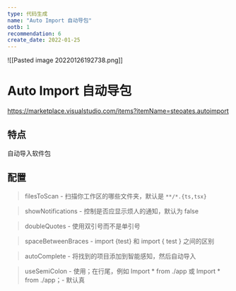 ```yaml
---
type: 代码生成
name: "Auto Import 自动导包"
ootb: 1
recommendation: 6
create_date: 2022-01-25
---
```


![[Pasted image 20220126192738.png]]

# Auto Import 自动导包

https://marketplace.visualstudio.com/items?itemName=steoates.autoimport

## 特点

自动导入软件包

## 配置

> filesToScan - 扫描你工作区的哪些文件夹，默认是 `**/*.{ts,tsx}`

> showNotifications - 控制是否应显示烦人的通知，默认为 false

> doubleQuotes - 使用双引号而不是单引号

> spaceBetweenBraces -  import {test} 和 import { test } 之间的区别

> autoComplete - 将找到的项目添加到智能感知，然后自动导入

> useSemiColon - 使用；在行尾，例如 Import * from ./app 或 Import * from ./app；- 默认真